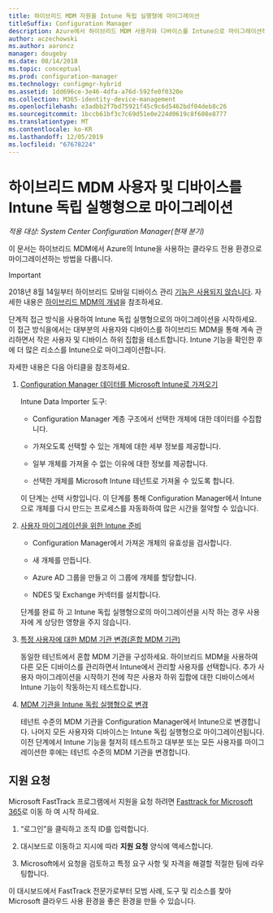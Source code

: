 ```yaml
---
title: 하이브리드 MDM 자원을 Intune 독립 실행형에 마이그레이션
titleSuffix: Configuration Manager
description: Azure에서 하이브리드 MDM 사용자와 디바이스를 Intune으로 마이그레이션하는 방법을 알아봅니다.
author: aczechowski
ms.author: aaroncz
manager: dougeby
ms.date: 08/14/2018
ms.topic: conceptual
ms.prod: configuration-manager
ms.technology: configmgr-hybrid
ms.assetid: 1dd696ce-3e46-4dfa-a76d-592fe0f0320e
ms.collection: M365-identity-device-management
ms.openlocfilehash: e3adbb2f7bd75921f45c9c6d5462bdf04deb8c26
ms.sourcegitcommit: 1bccb61bf3c7c69d51e0e224d0619c8f608e8777
ms.translationtype: MT
ms.contentlocale: ko-KR
ms.lasthandoff: 12/05/2019
ms.locfileid: "67678224"
---
```

# <a name="migrate-hybrid-mdm-users-and-devices-to-intune-standalone"></a>하이브리드 MDM 사용자 및 디바이스를 Intune 독립 실행형으로 마이그레이션

*적용 대상: System Center Configuration Manager(현재 분기)*    

이 문서는 하이브리드 MDM에서 Azure의 Intune을 사용하는 클라우드 전용 환경으로 마이그레이션하는 방법을 다룹니다. 

> [!Important]  
> 2018년 8월 14일부터 하이브리드 모바일 디바이스 관리 [기능은 사용되지 않습니다](/sccm/core/plan-design/changes/deprecated/removed-and-deprecated-cmfeatures). 자세한 내용은 [하이브리드 MDM의 개념](/sccm/mdm/understand/hybrid-mobile-device-management)을 참조하세요.<!--Intune feature 2683117-->  


단계적 접근 방식을 사용하여 Intune 독립 실행형으로의 마이그레이션을 시작하세요. 이 접근 방식을에서는 대부분의 사용자와 디바이스를 하이브리드 MDM을 통해 계속 관리하면서 작은 사용자 및 디바이스 하위 집합을 테스트합니다. Intune 기능을 확인한 후에 더 많은 리소스를 Intune으로 마이그레이션합니다.    

자세한 내용은 다음 아티클을 참조하세요.    
  
1. [Configuration Manager 데이터를 Microsoft Intune로 가져오기](migrate-import-data.md)   

    Intune Data Importer 도구:  

    - Configuration Manager 계층 구조에서 선택한 개체에 대한 데이터를 수집합니다.  

    - 가져오도록 선택할 수 있는 개체에 대한 세부 정보를 제공합니다.   

    - 일부 개체를 가져올 수 없는 이유에 대한 정보를 제공합니다.  

    - 선택한 개체를 Microsoft Intune 테넌트로 가져올 수 있도록 합니다.  

    이 단계는 선택 사항입니다. 이 단계를 통해 Configuration Manager에서 Intune으로 개체를 다시 만드는 프로세스를 자동화하여 많은 시간을 절약할 수 있습니다.  

2. [사용자 마이그레이션을 위한 Intune 준비](migrate-prepare-intune.md)    

    - Configuration Manager에서 가져온 개체의 유효성을 검사합니다.  

    - 새 개체를 만듭니다.  

    - Azure AD 그룹을 만들고 이 그룹에 개체를 할당합니다.  

    - NDES 및 Exchange 커넥터를 설치합니다.  

    단계를 완료 하 고 Intune 독립 실행형으로의 마이그레이션을 시작 하는 경우 사용자에 게 상당한 영향을 주지 않습니다.   

3. [특정 사용자에 대한 MDM 기관 변경(혼합 MDM 기관)](migrate-mixed-authority.md)    

    동일한 테넌트에서 혼합 MDM 기관을 구성하세요. 하이브리드 MDM을 사용하여 다른 모든 디바이스를 관리하면서 Intune에서 관리할 사용자를 선택합니다. 추가 사용자 마이그레이션을 시작하기 전에 작은 사용자 하위 집합에 대한 디바이스에서 Intune 기능이 작동하는지 테스트합니다.   

4. [MDM 기관을 Intune 독립 실행형으로 변경](change-mdm-authority.md)     

    테넌트 수준의 MDM 기관을 Configuration Manager에서 Intune으로 변경합니다. 나머지 모든 사용자와 디바이스는 Intune 독립 실행형으로 마이그레이션됩니다. 이전 단계에서 Intune 기능을 철저히 테스트하고 대부분 또는 모든 사용자를 마이그레이션한 후에는 테넌트 수준의 MDM 기관을 변경합니다.



## <a name="request-assistance"></a>지원 요청
<!--Intune bug 2339232-->
Microsoft FastTrack 프로그램에서 지원을 요청 하려면 [Fasttrack for Microsoft 365](https://fasttrack.microsoft.com/microsoft365/capabilities?view=security)로 이동 하 여 시작 하세요.

1. “로그인”을 클릭하고 조직 ID를 입력합니다.  

2. 대시보드로 이동하고 지시에 따라 **지원 요청** 양식에 액세스합니다.    

3. Microsoft에서 요청을 검토하고 특정 요구 사항 및 자격을 해결할 적절한 팀에 라우팅합니다.  

이 대시보드에서 FastTrack 전문가로부터 모범 사례, 도구 및 리소스를 찾아 Microsoft 클라우드 사용 환경을 좋은 환경을 만들 수 있습니다.

